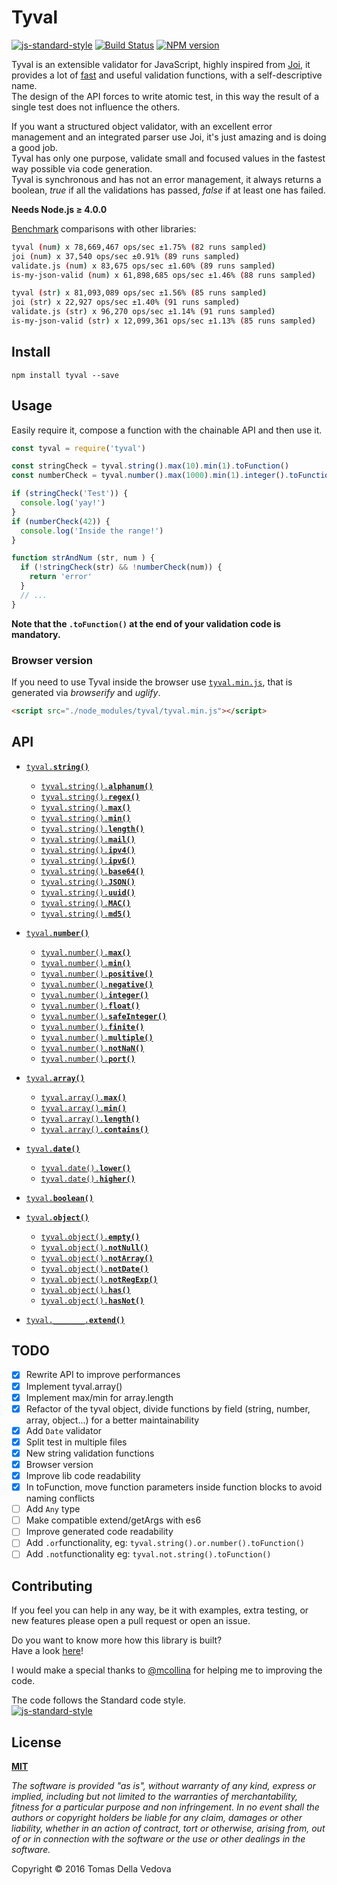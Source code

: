 # Tyval
[![js-standard-style](https://img.shields.io/badge/code%20style-standard-brightgreen.svg?style=flat)](http://standardjs.com/) [![Build Status](https://travis-ci.org/delvedor/Tyval.svg?branch=master)](https://travis-ci.org/delvedor/Tyval) [![NPM version](https://img.shields.io/npm/v/tyval.svg?style=flat)](https://www.npmjs.com/package/tyval)

Tyval is an extensible validator for JavaScript, highly inspired from [Joi](https://github.com/hapijs/joi), it provides a lot of [fast](https://github.com/delvedor/Tyval/tree/master/bench) and useful validation functions, with a self-descriptive name.  
The design of the API forces to write atomic test, in this way the result of a single test does not influence the others.


If you want a structured object validator, with an excellent error management and an integrated parser use Joi, it's just amazing and is doing a good job.  
Tyval has only one purpose, validate small and focused values in the fastest way possible via code generation.  
Tyval is synchronous and has not an error management, it always returns a boolean, *true* if all the validations has passed, *false* if at least one has failed.

**Needs Node.js ≥ 4.0.0**

[Benchmark](https://github.com/delvedor/Tyval/blob/master/bench/bench-other-libs.js) comparisons with other libraries:
```bash
tyval (num) x 78,669,467 ops/sec ±1.75% (82 runs sampled)
joi (num) x 37,540 ops/sec ±0.91% (89 runs sampled)
validate.js (num) x 83,675 ops/sec ±1.60% (89 runs sampled)
is-my-json-valid (num) x 61,898,685 ops/sec ±1.46% (88 runs sampled)

tyval (str) x 81,093,089 ops/sec ±1.56% (85 runs sampled)
joi (str) x 22,927 ops/sec ±1.40% (91 runs sampled)
validate.js (str) x 96,270 ops/sec ±1.14% (91 runs sampled)
is-my-json-valid (str) x 12,099,361 ops/sec ±1.13% (85 runs sampled)
```

## Install
```
npm install tyval --save
```

## Usage
Easily require it, compose a function with the chainable API and then use it.
```javascript
const tyval = require('tyval')

const stringCheck = tyval.string().max(10).min(1).toFunction()
const numberCheck = tyval.number().max(1000).min(1).integer().toFunction()

if (stringCheck('Test')) {
  console.log('yay!')
}
if (numberCheck(42)) {
  console.log('Inside the range!')
}

function strAndNum (str, num ) {
  if (!stringCheck(str) && !numberCheck(num)) {
    return 'error'
  }
  // ...
}
```

**Note that the `.toFunction()` at the end of your validation code is mandatory.**

### Browser version
If you need to use Tyval inside the browser use [`tyval.min.js`](https://github.com/delvedor/Tyval/blob/master/tyval.min.js), that is generated via *browserify* and *uglify*.
```html
<script src="./node_modules/tyval/tyval.min.js"></script>
```

<a name="api"></a>
## API
- <a href="https://github.com/delvedor/Tyval/blob/master/docs/API.md#string"><code>tyval.<b>string()</b></code></a>
  * <a href="https://github.com/delvedor/Tyval/blob/master/docs/API.md#alphanum"><code>tyval.string().<b>alphanum()</b></code></a>
  * <a href="https://github.com/delvedor/Tyval/blob/master/docs/API.md#regex"><code>tyval.string().<b>regex()</b></code></a>
  * <a href="https://github.com/delvedor/Tyval/blob/master/docs/API.md#maxStr"><code>tyval.string().<b>max()</b></code></a>
  * <a href="https://github.com/delvedor/Tyval/blob/master/docs/API.md#minStr"><code>tyval.string().<b>min()</b></code></a>
  * <a href="https://github.com/delvedor/Tyval/blob/master/docs/API.md#lengthStr"><code>tyval.string().<b>length()</b></code></a>
  * <a href="https://github.com/delvedor/Tyval/blob/master/docs/API.md#mailStr"><code>tyval.string().<b>mail()</b></code></a>
  * <a href="https://github.com/delvedor/Tyval/blob/master/docs/API.md#ipv4Str"><code>tyval.string().<b>ipv4()</b></code></a>
  * <a href="https://github.com/delvedor/Tyval/blob/master/docs/API.md#ipv6Str"><code>tyval.string().<b>ipv6()</b></code></a>
  * <a href="https://github.com/delvedor/Tyval/blob/master/docs/API.md#base64"><code>tyval.string().<b>base64()</b></code></a>
  * <a href="https://github.com/delvedor/Tyval/blob/master/docs/API.md#json"><code>tyval.string().<b>JSON()</b></code></a>
  * <a href="https://github.com/delvedor/Tyval/blob/master/docs/API.md#uuid"><code>tyval.string().<b>uuid()</b></code></a>
  * <a href="https://github.com/delvedor/Tyval/blob/master/docs/API.md#mac"><code>tyval.string().<b>MAC()</b></code></a>
  * <a href="https://github.com/delvedor/Tyval/blob/master/docs/API.md#md5"><code>tyval.string().<b>md5()</b></code></a>


- <a href="https://github.com/delvedor/Tyval/blob/master/docs/API.md#number"><code>tyval.<b>number()</b></code></a>
  * <a href="https://github.com/delvedor/Tyval/blob/master/docs/API.md#maxNum"><code>tyval.number().<b>max()</b></code></a>
  * <a href="https://github.com/delvedor/Tyval/blob/master/docs/API.md#minNum"><code>tyval.number().<b>min()</b></code></a>
  * <a href="https://github.com/delvedor/Tyval/blob/master/docs/API.md#positive"><code>tyval.number().<b>positive()</b></code></a>
  * <a href="https://github.com/delvedor/Tyval/blob/master/docs/API.md#negative"><code>tyval.number().<b>negative()</b></code></a>
  * <a href="https://github.com/delvedor/Tyval/blob/master/docs/API.md#integer"><code>tyval.number().<b>integer()</b></code></a>
  * <a href="https://github.com/delvedor/Tyval/blob/master/docs/API.md#float"><code>tyval.number().<b>float()</b></code></a>
  * <a href="https://github.com/delvedor/Tyval/blob/master/docs/API.md#safeInteger"><code>tyval.number().<b>safeInteger()</b></code></a>
  * <a href="https://github.com/delvedor/Tyval/blob/master/docs/API.md#finite"><code>tyval.number().<b>finite()</b></code></a>
  * <a href="https://github.com/delvedor/Tyval/blob/master/docs/API.md#multiple"><code>tyval.number().<b>multiple()</b></code></a>
  * <a href="https://github.com/delvedor/Tyval/blob/master/docs/API.md#notnan"><code>tyval.number().<b>notNaN()</b></code></a>
  * <a href="https://github.com/delvedor/Tyval/blob/master/docs/API.md#portNumber"><code>tyval.number().<b>port()</b></code></a>

- <a href="https://github.com/delvedor/Tyval/blob/master/docs/API.md#array"><code>tyval.<b>array()</b></code></a>
  * <a href="https://github.com/delvedor/Tyval/blob/master/docs/API.md#maxArray"><code>tyval.array().<b>max()</b></code></a>
  * <a href="https://github.com/delvedor/Tyval/blob/master/docs/API.md#minArray"><code>tyval.array().<b>min()</b></code></a>
  * <a href="https://github.com/delvedor/Tyval/blob/master/docs/API.md#lengthArray"><code>tyval.array().<b>length()</b></code></a>
  * <a href="https://github.com/delvedor/Tyval/blob/master/docs/API.md#containsArray"><code>tyval.array().<b>contains()</b></code></a>

- <a href="https://github.com/delvedor/Tyval/blob/master/docs/API.md#date"><code>tyval.<b>date()</b></code></a>
  * <a href="https://github.com/delvedor/Tyval/blob/master/docs/API.md#dateLower"><code>tyval.date().<b>lower()</b></code></a>
  * <a href="https://github.com/delvedor/Tyval/blob/master/docs/API.md#dateHigher"><code>tyval.date().<b>higher()</b></code></a>

- <a href="https://github.com/delvedor/Tyval/blob/master/docs/API.md#boolean"><code>tyval.<b>boolean()</b></code></a>

- <a href="https://github.com/delvedor/Tyval/blob/master/docs/API.md#object"><code>tyval.<b>object()</b></code></a>
  * <a href="https://github.com/delvedor/Tyval/blob/master/docs/API.md#emptyObject"><code>tyval.object().<b>empty()</b></code></a>
  * <a href="https://github.com/delvedor/Tyval/blob/master/docs/API.md#notNullObject"><code>tyval.object().<b>notNull()</b></code></a>
  * <a href="https://github.com/delvedor/Tyval/blob/master/docs/API.md#notArrayObject"><code>tyval.object().<b>notArray()</b></code></a>
  * <a href="https://github.com/delvedor/Tyval/blob/master/docs/API.md#notDateObject"><code>tyval.object().<b>notDate()</b></code></a>
  * <a href="https://github.com/delvedor/Tyval/blob/master/docs/API.md#notRegExpObject"><code>tyval.object().<b>notRegExp()</b></code></a>
  * <a href="https://github.com/delvedor/Tyval/blob/master/docs/API.md#hasObject"><code>tyval.object().<b>has()</b></code></a>
  * <a href="https://github.com/delvedor/Tyval/blob/master/docs/API.md#hasNotObject"><code>tyval.object().<b>hasNot()</b></code></a>

- <a href="https://github.com/delvedor/Tyval/blob/master/docs/API.md#extend"><code>tyval._______.<b>extend()</b></code></a>

## TODO
- [x] Rewrite API to improve performances
- [x] Implement tyval.array()
- [x] Implement max/min for array.length
- [x] Refactor of the tyval object, divide functions by field (string, number, array, object...) for a better maintainability
- [x] Add `Date` validator
- [x] Split test in multiple files
- [x] New string validation functions
- [x] Browser version
- [x] Improve lib code readability
- [x] In toFunction, move function parameters inside function blocks to avoid naming conflicts
- [ ] Add `Any` type
- [ ] Make compatible extend/getArgs with es6
- [ ] Improve generated code readability
- [ ] Add `.or`functionality, eg: `tyval.string().or.number().toFunction()`
- [ ] Add `.not`functionality eg: `tyval.not.string().toFunction()`

## Contributing
If you feel you can help in any way, be it with examples, extra testing, or new features please open a pull request or open an issue.

Do you want to know more how this library is built?  
Have a look [here](https://github.com/delvedor/Tyval/blob/master/docs/vademecum.md)!

I would make a special thanks to [@mcollina](https://github.com/mcollina) for helping me to improving the code.  

The code follows the Standard code style.  
[![js-standard-style](https://cdn.rawgit.com/feross/standard/master/badge.svg)](https://github.com/feross/standard)

## License
**[MIT](https://github.com/delvedor/Tyval/blob/master/LICENSE)**

*The software is provided "as is", without warranty of any kind, express or implied, including but not limited to the warranties of merchantability, fitness for a particular purpose and non infringement. In no event shall the authors or copyright holders be liable for any claim, damages or other liability, whether in an action of contract, tort or otherwise, arising from, out of or in connection with the software or the use or other dealings in the software.*

Copyright © 2016 Tomas Della Vedova
